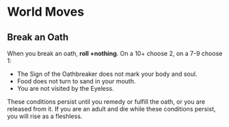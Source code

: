 # World Moves

## Break an Oath

When you break an oath, **roll +nothing**. On a 10+ choose 2, on a 7-9 choose 1:
- The Sign of the Oathbreaker does not mark your body and soul.
- Food does not turn to sand in your mouth.
- You are not visited by the Eyeless.

These conditions persist until you remedy or fulfill the oath, or you are released from it. If you are an adult and die while these conditions persist, you will rise as a fleshless.